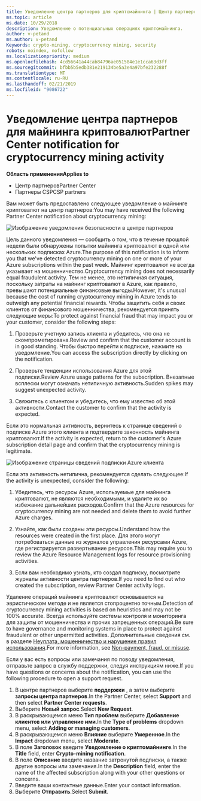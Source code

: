 ```yaml
---
title: Уведомление центра партнеров для криптомайнинга | Центр партнеров
ms.topic: article
ms.date: 10/29/2018
description: Уведомление о потенциальных операциях криптомайнинга.
author: v-petand
ms.author: v-petand
Keywords: crypto-mining, cryptocurrency mining, security
robots: noindex, nofollow
ms.localizationpriority: medium
ms.openlocfilehash: 4cd56641a44cab84796ae051584e1e1cca63d3ff
ms.sourcegitcommit: bfbb5b5edb381e219134be5a3e4a97bfe232288f
ms.translationtype: MT
ms.contentlocale: ru-RU
ms.lasthandoff: 02/21/2019
ms.locfileid: "9086722"
---
```

# <a name="partner-center-notification-for-cryptocurrency-mining-activity"></a><span data-ttu-id="430cb-103">Уведомление центра партнеров для майнинга криптовалют</span><span class="sxs-lookup"><span data-stu-id="430cb-103">Partner Center notification for cryptocurrency mining activity</span></span>

**<span data-ttu-id="430cb-104">Область применения</span><span class="sxs-lookup"><span data-stu-id="430cb-104">Applies to</span></span>**

-  <span data-ttu-id="430cb-105">Центр партнеров</span><span class="sxs-lookup"><span data-stu-id="430cb-105">Partner Center</span></span>
-  <span data-ttu-id="430cb-106">Партнеры CSP</span><span class="sxs-lookup"><span data-stu-id="430cb-106">CSP partners</span></span>

<span data-ttu-id="430cb-107">Вам может быть предоставлено следующее уведомление о майнинге криптовалют на центр партнеров:</span><span class="sxs-lookup"><span data-stu-id="430cb-107">You may have received the following Partner Center notification about cryptocurrency mining:</span></span>
 
![Изображение уведомления безопасности в центре партнеров](images/crypto1.png)

<span data-ttu-id="430cb-109">Цель данного уведомления — сообщить о том, что в течение прошлой недели были обнаружены попытки майнинга криптовалют в одной или нескольких подписках Azure.</span><span class="sxs-lookup"><span data-stu-id="430cb-109">The purpose of this notification is to inform you that we've detected cryptocurrency mining on one or more of your Azure subscriptions within the past week.</span></span> <span data-ttu-id="430cb-110">Майнинг криптовалют не всегда указывает на мошенничество.</span><span class="sxs-lookup"><span data-stu-id="430cb-110">Cryptocurrency mining does not necessarily equal fraudulent activity.</span></span> <span data-ttu-id="430cb-111">Тем не менее, это нетипичная ситуация, поскольку затраты на майнинг криптовалют в Azure, как правило, превышают потенциальные финансовые выгоды.</span><span class="sxs-lookup"><span data-stu-id="430cb-111">However, it's unusual because the cost of running cryptocurrency mining in Azure tends to outweigh any potential financial rewards.</span></span> <span data-ttu-id="430cb-112">Чтобы защитить себя и своих клиентов от финансового мошенничества, рекомендуется принять следующие меры:</span><span class="sxs-lookup"><span data-stu-id="430cb-112">To protect against financial fraud that may impact you or your customer, consider the following steps:</span></span>

1.  <span data-ttu-id="430cb-113">Проверьте учетную запись клиента и убедитесь, что она не скомпрометирована.</span><span class="sxs-lookup"><span data-stu-id="430cb-113">Review and confirm that the customer account is in good standing.</span></span> <span data-ttu-id="430cb-114">Чтобы быстро перейти к подписке, нажмите на уведомление.</span><span class="sxs-lookup"><span data-stu-id="430cb-114">You can access the subscription directly by clicking on the notification.</span></span>

2.  <span data-ttu-id="430cb-115">Проверьте тенденции использования Azure для этой подписки.</span><span class="sxs-lookup"><span data-stu-id="430cb-115">Review Azure usage patterns for the subscription.</span></span> <span data-ttu-id="430cb-116">Внезапные всплески могут означать нетипичную активность.</span><span class="sxs-lookup"><span data-stu-id="430cb-116">Sudden spikes may suggest unexpected activity.</span></span>

3.  <span data-ttu-id="430cb-117">Свяжитесь с клиентом и убедитесь, что ему известно об этой активности.</span><span class="sxs-lookup"><span data-stu-id="430cb-117">Contact the customer to confirm that the activity is expected.</span></span>

<span data-ttu-id="430cb-118">Если это нормальная активность, вернитесь к странице сведений о подписке Azure этого клиента и подтвердите законность майнинга криптовалют.</span><span class="sxs-lookup"><span data-stu-id="430cb-118">If the activity is expected, return to the customer's Azure subscription detail page and confirm that the cryptocurrency mining is legitimate.</span></span> 


![Изображение страницы сведений подписки Azure клиента](images/crypto2.png)

<span data-ttu-id="430cb-120">Если эта активность нетипична, рекомендуется сделать следующее:</span><span class="sxs-lookup"><span data-stu-id="430cb-120">If the activity is unexpected, consider the following:</span></span>

1.  <span data-ttu-id="430cb-121">Убедитесь, что ресурсы Azure, используемые для майнинга криптовалют, не являются необходимыми, и удалите их во избежание дальнейших расходов.</span><span class="sxs-lookup"><span data-stu-id="430cb-121">Confirm that the Azure resources for cryptocurrency mining are not needed and delete them to avoid further Azure charges.</span></span>

2.  <span data-ttu-id="430cb-122">Узнайте, как были созданы эти ресурсы.</span><span class="sxs-lookup"><span data-stu-id="430cb-122">Understand how the resources were created in the first place.</span></span> <span data-ttu-id="430cb-123">Для этого могут потребоваться данные из журналов управления ресурсами Azure, где регистрируется развертывание ресурсов.</span><span class="sxs-lookup"><span data-stu-id="430cb-123">This may require you to review the Azure Resource Management logs for resource provisioning activities.</span></span>

3.  <span data-ttu-id="430cb-124">Если вам необходимо узнать, кто создал подписку, посмотрите журналы активности центра партнеров.</span><span class="sxs-lookup"><span data-stu-id="430cb-124">If you need to find out who created the subscription, review Partner Center activity logs.</span></span>

<span data-ttu-id="430cb-125">Удаление операций майнинга криптовалют основывается на эвристическом методе и не является стопроцентно точным.</span><span class="sxs-lookup"><span data-stu-id="430cb-125">Detection of cryptocurrency mining activities is based on heuristics and may not be 100% accurate.</span></span> <span data-ttu-id="430cb-126">Всегда используйте системы контроля и мониторинга для защиты от мошенничества и прочих запрещенных операций.</span><span class="sxs-lookup"><span data-stu-id="430cb-126">Be sure to have governance and monitoring systems in place to protect against fraudulent or other unpermitted activities.</span></span> <span data-ttu-id="430cb-127">Дополнительные сведения см. в разделе [Неуплата, мошенничество и нарушение правил использования](https://docs.microsoft.com/partner-center/non-payment--fraud--or-misuse).</span><span class="sxs-lookup"><span data-stu-id="430cb-127">For more information, see [Non-payment, fraud, or misuse](https://docs.microsoft.com/partner-center/non-payment--fraud--or-misuse).</span></span>

<span data-ttu-id="430cb-128">Если у вас есть вопросы или замечания по поводу уведомления, отправьте запрос в службу поддержки, следуя инструкциям ниже.</span><span class="sxs-lookup"><span data-stu-id="430cb-128">If you have questions or concerns about the notification, you can use the following procedure to open a support request.</span></span>

1.  <span data-ttu-id="430cb-129">В центре партнеров выберите **поддержки** , а затем выберите **запросы центра партнеров**.</span><span class="sxs-lookup"><span data-stu-id="430cb-129">In the Partner Center, select **Support** and then select **Partner Center requests**.</span></span>
3.  <span data-ttu-id="430cb-130">Выберите **Новый запрос**.</span><span class="sxs-lookup"><span data-stu-id="430cb-130">Select **New Request**.</span></span> 
4.  <span data-ttu-id="430cb-131">В раскрывающемся меню **Тип проблем** выберите **Добавление клиентов или управление ими**.</span><span class="sxs-lookup"><span data-stu-id="430cb-131">In the **Type of problems** dropdown menu, select **Adding or managing customers**.</span></span>
5.  <span data-ttu-id="430cb-132">В раскрывающемся меню **Влияние** выберите **Умеренное**.</span><span class="sxs-lookup"><span data-stu-id="430cb-132">In the **Impact** dropdown menu, select **Moderate**.</span></span>
6.  <span data-ttu-id="430cb-133">В поле **Заголовок** введите **Уведомление о криптомайнинге**.</span><span class="sxs-lookup"><span data-stu-id="430cb-133">In the **Title** field, enter **Crypto-mining notification**.</span></span>
7.  <span data-ttu-id="430cb-134">В поле **Описание** введите название затронутой подписки, а также другие вопросы или замечания.</span><span class="sxs-lookup"><span data-stu-id="430cb-134">In the **Description** field, enter the name of the affected subscription along with your other questions or concerns.</span></span> 
8.  <span data-ttu-id="430cb-135">Введите ваши контактные данные.</span><span class="sxs-lookup"><span data-stu-id="430cb-135">Enter your contact information.</span></span>
9.  <span data-ttu-id="430cb-136">Выберите **Отправить**.</span><span class="sxs-lookup"><span data-stu-id="430cb-136">Select **Submit**.</span></span>



